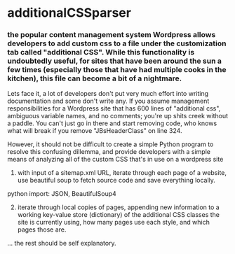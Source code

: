 # additionalCSSparser

### the popular content management system Wordpress allows developers to add custom css to a file under the customization tab called "additional CSS". While this functionality is undoubtedly useful, for sites that have been around the sun a few times (especially those that have had multiple cooks in the kitchen), this file can become a bit of a nightmare.

Lets face it, a lot of developers don't put very much effort into writing documentation and some don't write any. If you assume management responsibilities for a Wordpress site that has 600 lines of "additional css", ambiguous variable names, and no comments; you're up shits creek without a paddle. You can't just go in there and start removing code, who knows what will break if you remove "JBsHeaderClass" on line 324.

However, it should not be difficult to create a simple Python program to resolve this confusing dillemma, and provide developers with a simple means of analyzing all of the custom CSS that's in use on a wordpress site

1. with input of a sitemap.xml URL, iterate through each page of a website, use beautiful soup to fetch source code and save everything locally.


python import: JSON, BeautifulSoup4                                                                                                              


                               
2. iterate through local copies of pages, appending new information to a working key-value store (dictionary) of the additional CSS classes the site is currently using, how many pages use each style, and which pages those are.

... the rest should be self explanatory.
